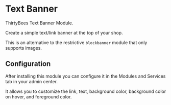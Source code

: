 # Text Banner
ThirtyBees Text Banner Module.

Create a simple text/link banner at the top of your shop.


This is an alternative to the restrictive `blockbanner` module that only supports images.

## Configuration
After installing this module you can configure it in the Modules and Services tab in your admin center.

It allows you to customize the link, text, background color, background color on hover, and foreground color.